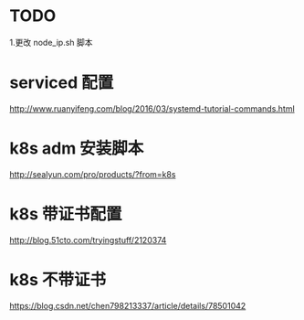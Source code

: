
# TODO
1.更改 node_ip.sh 脚本


# serviced 配置
http://www.ruanyifeng.com/blog/2016/03/systemd-tutorial-commands.html


# k8s adm 安装脚本
http://sealyun.com/pro/products/?from=k8s

# k8s 带证书配置
http://blog.51cto.com/tryingstuff/2120374
# k8s 不带证书
https://blog.csdn.net/chen798213337/article/details/78501042